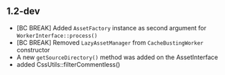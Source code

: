 1.2-dev
-------

 * [BC BREAK] Added `AssetFactory` instance as second argument for
   `WorkerInterface::process()`
 * [BC BREAK] Removed `LazyAssetManager` from `CacheBustingWorker` constructor
 * A new `getSourceDirectory()` method was added on the AssetInterface
 * added CssUtils::filterCommentless()
